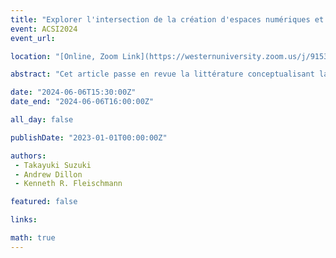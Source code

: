 ```yaml
---
title: "Explorer l'intersection de la création d'espaces numériques et des sciences de l'information dans les villes intelligentes"
event: ACSI2024
event_url: 

location: "[Online, Zoom Link](https://westernuniversity.zoom.us/j/91531028175)"

abstract: "Cet article passe en revue la littérature conceptualisant la création de lieux numériques en tant que pratique de l'information, examinant l'intersection des technologies numériques et des pratiques de l'information dans la refonte des interactions au sein des environnements urbains. Nous abordons l’interaction complexe entre la technologie, l’information et la vie urbaine pour faire progresser la compréhension théorique et pratique des paysages numériques en évolution rapide. En soulignant le rôle de la recherche d’informations dans le développement des villes intelligentes, nous plaidons en faveur d’approches centrées sur l’humain, inclusives et durables, garantissant que les progrès technologiques s’alignent sur les besoins et les aspirations des communautés urbaines."

date: "2024-06-06T15:30:00Z"
date_end: "2024-06-06T16:00:00Z"

all_day: false

publishDate: "2023-01-01T00:00:00Z"

authors:
 - Takayuki Suzuki
 - Andrew Dillon
 - Kenneth R. Fleischmann

featured: false

links:

math: true
---
```




